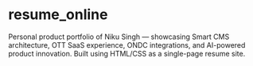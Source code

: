 # resume_online
Personal product portfolio of Niku Singh — showcasing Smart CMS architecture, OTT SaaS experience, ONDC integrations, and AI-powered product innovation. Built using HTML/CSS as a single-page resume site.
